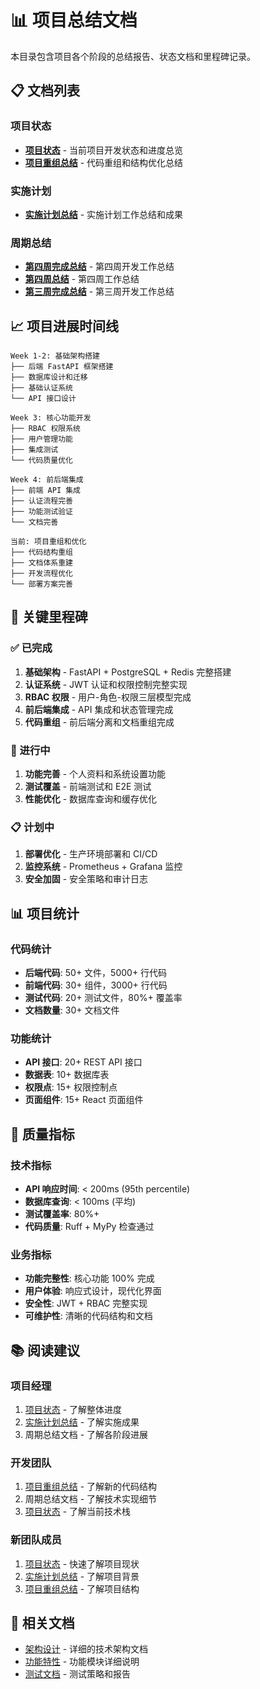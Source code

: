 # 📊 项目总结文档

本目录包含项目各个阶段的总结报告、状态文档和里程碑记录。

## 📋 文档列表

### 项目状态
- **[项目状态](./PROJECT_STATUS.md)** - 当前项目开发状态和进度总览
- **[项目重组总结](./PROJECT_RESTRUCTURE_SUMMARY.md)** - 代码重组和结构优化总结

### 实施计划
- **[实施计划总结](./IMPLEMENTATION_PLAN_SUMMARY.md)** - 实施计划工作总结和成果

### 周期总结
- **[第四周完成总结](./WEEK4_COMPLETION_SUMMARY.md)** - 第四周开发工作总结
- **[第四周总结](./WEEK4_SUMMARY.md)** - 第四周工作总结
- **[第三周完成总结](./WEEK3_COMPLETION_SUMMARY.md)** - 第三周开发工作总结

## 📈 项目进展时间线

```
Week 1-2: 基础架构搭建
├── 后端 FastAPI 框架搭建
├── 数据库设计和迁移
├── 基础认证系统
└── API 接口设计

Week 3: 核心功能开发
├── RBAC 权限系统
├── 用户管理功能
├── 集成测试
└── 代码质量优化

Week 4: 前后端集成
├── 前端 API 集成
├── 认证流程完善
├── 功能测试验证
└── 文档完善

当前: 项目重组和优化
├── 代码结构重组
├── 文档体系重建
├── 开发流程优化
└── 部署方案完善
```

## 🎯 关键里程碑

### ✅ 已完成
1. **基础架构** - FastAPI + PostgreSQL + Redis 完整搭建
2. **认证系统** - JWT 认证和权限控制完整实现
3. **RBAC 权限** - 用户-角色-权限三层模型完成
4. **前后端集成** - API 集成和状态管理完成
5. **代码重组** - 前后端分离和文档重组完成

### 🔄 进行中
1. **功能完善** - 个人资料和系统设置功能
2. **测试覆盖** - 前端测试和 E2E 测试
3. **性能优化** - 数据库查询和缓存优化

### 📋 计划中
1. **部署优化** - 生产环境部署和 CI/CD
2. **监控系统** - Prometheus + Grafana 监控
3. **安全加固** - 安全策略和审计日志

## 📊 项目统计

### 代码统计
- **后端代码**: 50+ 文件，5000+ 行代码
- **前端代码**: 30+ 组件，3000+ 行代码
- **测试代码**: 20+ 测试文件，80%+ 覆盖率
- **文档数量**: 30+ 文档文件

### 功能统计
- **API 接口**: 20+ REST API 接口
- **数据表**: 10+ 数据库表
- **权限点**: 15+ 权限控制点
- **页面组件**: 15+ React 页面组件

## 🎯 质量指标

### 技术指标
- **API 响应时间**: < 200ms (95th percentile)
- **数据库查询**: < 100ms (平均)
- **测试覆盖率**: 80%+
- **代码质量**: Ruff + MyPy 检查通过

### 业务指标
- **功能完整性**: 核心功能 100% 完成
- **用户体验**: 响应式设计，现代化界面
- **安全性**: JWT + RBAC 完整实现
- **可维护性**: 清晰的代码结构和文档

## 📚 阅读建议

### 项目经理
1. [项目状态](./PROJECT_STATUS.md) - 了解整体进度
2. [实施计划总结](./IMPLEMENTATION_PLAN_SUMMARY.md) - 了解实施成果
3. 周期总结文档 - 了解各阶段进展

### 开发团队
1. [项目重组总结](./PROJECT_RESTRUCTURE_SUMMARY.md) - 了解新的代码结构
2. 周期总结文档 - 了解技术实现细节
3. [项目状态](./PROJECT_STATUS.md) - 了解当前技术栈

### 新团队成员
1. [项目状态](./PROJECT_STATUS.md) - 快速了解项目现状
2. [实施计划总结](./IMPLEMENTATION_PLAN_SUMMARY.md) - 了解项目背景
3. [项目重组总结](./PROJECT_RESTRUCTURE_SUMMARY.md) - 了解项目结构

## 🔗 相关文档

- [架构设计](../implementation-plan/) - 详细的技术架构文档
- [功能特性](../features/) - 功能模块详细说明
- [测试文档](../testing/) - 测试策略和报告 
